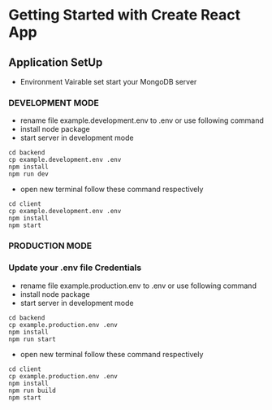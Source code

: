 # Getting Started with Create React App

## Application SetUp

- Environment Vairable set start your MongoDB server
### DEVELOPMENT MODE

- rename file example.development.env to .env or use following command
- install node package
- start server in development mode

```
cd backend
cp example.development.env .env
npm install
npm run dev

```

- open new terminal follow these command respectively

```
cd client
cp example.development.env .env
npm install
npm start
```


### PRODUCTION MODE
### Update your .env file Credentials

- rename file example.production.env to .env or use following command
- install node package
- start server in development mode

```
cd backend
cp example.production.env .env
npm install
npm run start

```

- open new terminal follow these command respectively

```
cd client
cp example.production.env .env
npm install
npm run build
npm start
```


